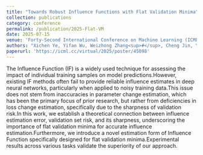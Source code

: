 ```yaml
---
title: "Towards Robust Influence Functions with Flat Validation Minima"
collection: publications
category: conference
permalink: /publication/2025-Flat-VM
date: 2025-07-15
venue: 'Forty-Second International Conference on Machine Learning (ICML)'
authors: "Xichen Ye, Yifan Wu, Weizhong Zhang<sup>#</sup>, Cheng Jin, Yifan Chen<sup>#</sup>"
paperurl: 'https://icml.cc/virtual/2025/poster/45098'
---
```

The Influence Function (IF) is a widely used technique for assessing the impact of individual training samples on model predictions.However, existing IF methods often fail to provide reliable influence estimates in deep neural networks, particularly when applied to noisy training data.This issue does not stem from inaccuracies in parameter change estimation, which has been the primary focus of prior research, but rather from deficiencies in loss change estimation, specifically due to the sharpness of validation risk.In this work, we establish a theoretical connection between influence estimation error, validation set risk, and its sharpness, underscoring the importance of flat validation minima for accurate influence estimation.Furthermore, we introduce a novel estimation form of Influence Function specifically designed for flat validation minima.Experimental results across various tasks validate the superiority of our approach.